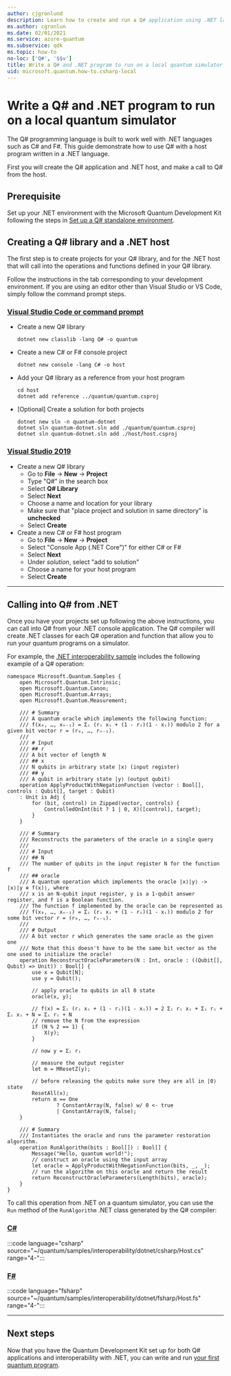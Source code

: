 ```yaml
---
author: cjgronlund
description: Learn how to create and run a Q# application using .NET languages on a local quantum simulator. Q# is built to work well with .NET languages such as C# and F#.
ms.author: cgronlun
ms.date: 02/01/2021
ms.service: azure-quantum
ms.subservice: qdk
ms.topic: how-to
no-loc: ['Q#', '$$v']
title: Write a Q# and .NET program to run on a local quantum simulator
uid: microsoft.quantum.how-to.csharp-local
---
```


# Write a Q# and .NET program to run on a local quantum simulator

The Q# programming language is built to work well with .NET languages such as C# and F#. This guide demonstrate how to use Q# with a host program written in a .NET language.

First you will create the Q# application and .NET host, and make a call to Q# from the host.

## Prerequisite

Set up your .NET environment with the Microsoft Quantum Development Kit following the steps in [Set up a Q# standalone environment](xref:microsoft.quantum.install-qdk.overview.standalone#q-and-other-ides).

## Creating a Q# library and a .NET host

The first step is to create projects for your Q# library, and for the .NET host that will call into the operations and functions defined in your Q# library.

Follow the instructions in the tab corresponding to your development environment.
If you are using an editor other than Visual Studio or VS Code, simply follow the command prompt steps.

### [Visual Studio Code or command prompt](#tab/tabid-cmdline)

- Create a new Q# library

  ```dotnetcli
  dotnet new classlib -lang Q# -o quantum
  ```

- Create a new C# or F# console project

  ```dotnetcli
  dotnet new console -lang C# -o host  
  ```

- Add your Q# library as a reference from your host program

  ```dotnetcli
  cd host
  dotnet add reference ../quantum/quantum.csproj
  ```

- [Optional] Create a solution for both projects

  ```dotnetcli
  dotnet new sln -n quantum-dotnet
  dotnet sln quantum-dotnet.sln add ./quantum/quantum.csproj
  dotnet sln quantum-dotnet.sln add ./host/host.csproj
  ```

### [Visual Studio 2019](#tab/tabid-vs2019)

- Create a new Q# library
  - Go to **File** -> **New** -> **Project**
  - Type "Q#" in the search box
  - Select **Q# Library**
  - Select **Next**
  - Choose a name and location for your library
  - Make sure that "place project and solution in same directory" is **unchecked**
  - Select **Create**
- Create a new C# or F# host program
  - Go to **File** → **New** → **Project**
  - Select "Console App (.NET Core")" for either C# or F#
  - Select **Next**
  - Under *solution*, select "add to solution"
  - Choose a name for your host program
  - Select **Create**

***

## Calling into Q# from .NET

Once you have your projects set up following the above instructions, you can call into Q# from your .NET console application.
The Q# compiler will create .NET classes for each Q# operation and function that allow you to run your quantum programs on a simulator.

For example, the [.NET interoperability sample](https://github.com/microsoft/Quantum/tree/main/samples/interoperability/dotnet) includes the following example of a Q# operation:

```qsharp
namespace Microsoft.Quantum.Samples {
    open Microsoft.Quantum.Intrinsic;
    open Microsoft.Quantum.Canon;
    open Microsoft.Quantum.Arrays;
    open Microsoft.Quantum.Measurement;

    /// # Summary
    /// A quantum oracle which implements the following function:
    /// f(x₀, …, xₙ₋₁) = Σᵢ (rᵢ xᵢ + (1 - rᵢ)(1 - xᵢ)) modulo 2 for a given bit vector r = (r₀, …, rₙ₋₁).
    ///
    /// # Input
    /// ## r
    /// A bit vector of length N
    /// ## x
    /// N qubits in arbitrary state |x⟩ (input register)
    /// ## y
    /// A qubit in arbitrary state |y⟩ (output qubit)
    operation ApplyProductWithNegationFunction (vector : Bool[], controls : Qubit[], target : Qubit)
    : Unit is Adj {
        for (bit, control) in Zipped(vector, controls) {
            ControlledOnInt(bit ? 1 | 0, X)([control], target);
        }
    }

    /// # Summary
    /// Reconstructs the parameters of the oracle in a single query
    ///
    /// # Input
    /// ## N
    /// The number of qubits in the input register N for the function f
    /// ## oracle
    /// A quantum operation which implements the oracle |x⟩|y⟩ -> |x⟩|y ⊕ f(x)⟩, where
    /// x is an N-qubit input register, y is a 1-qubit answer register, and f is a Boolean function.
    /// The function f implemented by the oracle can be represented as
    /// f(x₀, …, xₙ₋₁) = Σᵢ (rᵢ xᵢ + (1 - rᵢ)(1 - xᵢ)) modulo 2 for some bit vector r = (r₀, …, rₙ₋₁).
    ///
    /// # Output
    /// A bit vector r which generates the same oracle as the given one
    /// Note that this doesn't have to be the same bit vector as the one used to initialize the oracle!
    operation ReconstructOracleParameters(N : Int, oracle : ((Qubit[], Qubit) => Unit)) : Bool[] {
        use x = Qubit[N];
        use y = Qubit();

        // apply oracle to qubits in all 0 state
        oracle(x, y);

        // f(x) = Σᵢ (rᵢ xᵢ + (1 - rᵢ)(1 - xᵢ)) = 2 Σᵢ rᵢ xᵢ + Σᵢ rᵢ + Σᵢ xᵢ + N = Σᵢ rᵢ + N
        // remove the N from the expression
        if (N % 2 == 1) {
            X(y);
        }

        // now y = Σᵢ rᵢ

        // measure the output register
        let m = MResetZ(y);

        // before releasing the qubits make sure they are all in |0⟩ state
        ResetAll(x);
        return m == One
                ? ConstantArray(N, false) w/ 0 <- true
                | ConstantArray(N, false);
    }

    /// # Summary
    /// Instantiates the oracle and runs the parameter restoration algorithm.
    operation RunAlgorithm(bits : Bool[]) : Bool[] {
        Message("Hello, quantum world!");
        // construct an oracle using the input array
        let oracle = ApplyProductWithNegationFunction(bits, _, _);
        // run the algorithm on this oracle and return the result
        return ReconstructOracleParameters(Length(bits), oracle);
    }
}
```

To call this operation from .NET on a quantum simulator, you can use the `Run` method of the `RunAlgorithm` .NET class generated by the Q# compiler:

### [C#](#tab/tabid-csharp)

:::code language="csharp" source="~/quantum/samples/interoperability/dotnet/csharp/Host.cs" range="4-":::

### [F#](#tab/tabid-fsharp)

:::code language="fsharp" source="~/quantum/samples/interoperability/dotnet/fsharp/Host.fs" range="4-":::

***

## Next steps

Now that you have the Quantum Development Kit set up for both Q# applications and interoperability with .NET, you can write and run [your first quantum program](xref:microsoft.quantum.tutorial-qdk.random-number).